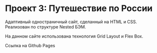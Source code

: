 # Проект 3: Путешествие по России

Адаптивный одностраничный сайт, сделанный на HTML и CSS. Реализован по структуре Nested БЭМ.

На данном сайте использована технология Grid Layout и Flex Box.

Ссылка на Github Pages 